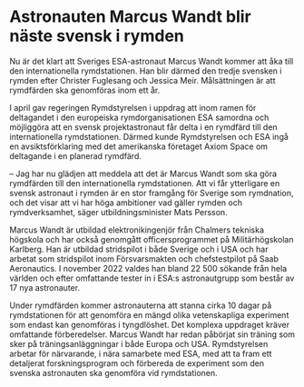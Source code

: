 # Astronauten Marcus Wandt blir näste svensk i rymden

Nu är det klart att Sveriges ESA-astronaut Marcus Wandt kommer att åka till den internationella rymdstationen. Han blir därmed den tredje svensken i rymden efter Christer Fuglesang och Jessica Meir. Målsättningen är att rymdfärden ska genomföras inom ett år.

I april gav regeringen Rymdstyrelsen i uppdrag att inom ramen för deltagandet i den europeiska rymdorganisationen ESA samordna och möjliggöra att en svensk projektastronaut får delta i en rymdfärd till den internationella rymdstationen. Därmed kunde Rymdstyrelsen och ESA ingå en avsiktsförklaring med det amerikanska företaget Axiom Space om deltagande i en planerad rymdfärd.

– Jag har nu glädjen att meddela att det är Marcus Wandt som ska göra rymdfärden till den internationella rymdstationen. Att vi får ytterligare en svensk astronaut i rymden är en stor framgång för Sverige som rymdnation, och det visar att vi har höga ambitioner vad gäller rymden och rymdverksamhet, säger utbildningsminister Mats Persson.

Marcus Wandt är utbildad elektronikingenjör från Chalmers tekniska högskola och har också genomgått officersprogrammet på Militärhögskolan Karlberg. Han är utbildad stridspilot i både Sverige och i USA och har arbetat som stridspilot inom Försvarsmakten och chefstestpilot på Saab Aeronautics. I november 2022 valdes han bland 22 500 sökande från hela världen och efter omfattande tester in i ESA:s astronautgrupp som består av 17 nya astronauter.

Under rymdfärden kommer astronauterna att stanna cirka 10 dagar på rymdstationen för att genomföra en mängd olika vetenskapliga experiment som endast kan genomföras i tyngdlöshet. Det komplexa uppdraget kräver omfattande förberedelser. Marcus Wandt har redan påbörjat sin träning som sker på träningsanläggningar i både Europa och USA. Rymdstyrelsen arbetar för närvarande, i nära samarbete med ESA, med att ta fram ett detaljerat forskningsprogram och förbereda de experiment som den svenska astronauten ska genomföra vid rymdstationen.
